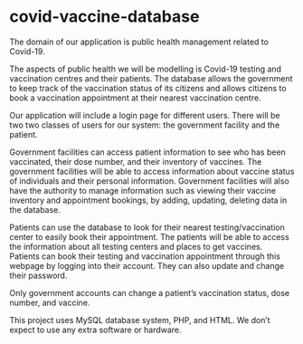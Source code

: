 # covid-vaccine-database

The domain of our application is public health management related to Covid-19. 

The aspects of public health we will be modelling is Covid-19 testing and vaccination centres and their patients. The database allows the government to keep track of the vaccination status of its citizens and allows citizens to book a vaccination appointment at their nearest vaccination centre. 

Our application will include a login page for different users. There will be two two classes of users for our system: the government facility and the patient. 

Government facilities can access patient information to see who has been vaccinated, their dose number, and their inventory of vaccines. The government facilities will be able to access information about vaccine status of individuals and their personal information. Government facilities will also have the authority to manage information such as viewing their vaccine inventory and appointment bookings, by adding, updating, deleting data in the database.

Patients can use the database to look for their nearest testing/vaccination center to easily book their appointment. The patients will be able to access the information about all testing centers and places to get vaccines. Patients can book their testing and vaccination appointment through this webpage by logging into their account. They can also update and change their password.

Only government accounts can change a patient’s vaccination status, dose number, and vaccine. 

This project uses MySQL database system, PHP, and HTML. We don’t expect to use any extra software or hardware.
